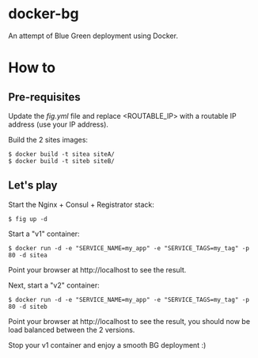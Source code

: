# docker-bg

An attempt of Blue Green deployment using Docker.


# How to

## Pre-requisites

Update the *fig.yml* file and replace <ROUTABLE_IP> with a routable IP address (use your IP address).

Build the 2 sites images:

````
$ docker build -t sitea siteA/
$ docker build -t siteb siteB/
````

## Let's play

Start the Nginx + Consul + Registrator stack:

````
$ fig up -d
````

Start a "v1" container:

````
$ docker run -d -e "SERVICE_NAME=my_app" -e "SERVICE_TAGS=my_tag" -p 80 -d sitea
````

Point your browser at http://localhost to see the result.

Next, start a "v2" container:

````
$ docker run -d -e "SERVICE_NAME=my_app" -e "SERVICE_TAGS=my_tag" -p 80 -d siteb
````

Point your browser at http://localhost to see the result, you should now be load balanced between the 2 versions.

Stop your v1 container and enjoy a smooth BG deployment :)
